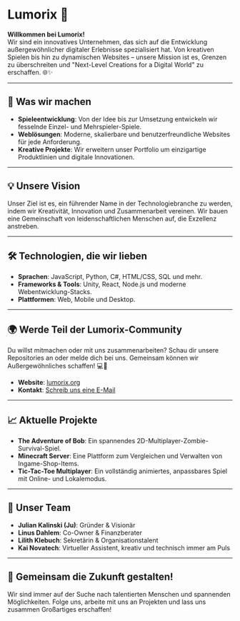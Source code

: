 # Lumorix 🚀

**Willkommen bei Lumorix!**  
Wir sind ein innovatives Unternehmen, das sich auf die Entwicklung außergewöhnlicher digitaler Erlebnisse spezialisiert hat. Von kreativen Spielen bis hin zu dynamischen Websites – unsere Mission ist es, Grenzen zu überschreiten und "Next-Level Creations for a Digital World" zu erschaffen. 🌐✨

---

## 🌟 Was wir machen
- **Spieleentwicklung**: Von der Idee bis zur Umsetzung entwickeln wir fesselnde Einzel- und Mehrspieler-Spiele.  
- **Weblösungen**: Moderne, skalierbare und benutzerfreundliche Websites für jede Anforderung.  
- **Kreative Projekte**: Wir erweitern unser Portfolio um einzigartige Produktlinien und digitale Innovationen.  

---

## 💡 Unsere Vision
Unser Ziel ist es, ein führender Name in der Technologiebranche zu werden, indem wir Kreativität, Innovation und Zusammenarbeit vereinen. Wir bauen eine Gemeinschaft von leidenschaftlichen Menschen auf, die Exzellenz anstreben.  

---

## 🛠️ Technologien, die wir lieben
- **Sprachen**: JavaScript, Python, C#, HTML/CSS, SQL und mehr.  
- **Frameworks & Tools**: Unity, React, Node.js und moderne Webentwicklung-Stacks.  
- **Plattformen**: Web, Mobile und Desktop.  

---

## 🌍 Werde Teil der Lumorix-Community
Du willst mitmachen oder mit uns zusammenarbeiten? Schau dir unsere Repositories an oder melde dich bei uns. Gemeinsam können wir Außergewöhnliches schaffen! 💻🤝  

- **Website**: [lumorix.org](https://lumorix.org)  
- **Kontakt**: [Schreib uns eine E-Mail](mailto:info@lumorix.org)  

---

## 📈 Aktuelle Projekte
- **The Adventure of Bob**: Ein spannendes 2D-Multiplayer-Zombie-Survival-Spiel.  
- **Minecraft Server**: Eine Plattform zum Vergleichen und Verwalten von Ingame-Shop-Items.  
- **Tic-Tac-Toe Multiplayer**: Ein vollständig animiertes, anpassbares Spiel mit Online- und Lokalemodus.  

---

## 💪 Unser Team
- **Julian Kalinski (Ju)**: Gründer & Visionär  
- **Linus Dahlem**: Co-Owner & Finanzberater  
- **Lilith Klebuch**: Sekretärin & Organisationstalent  
- **Kai Novatech**: Virtueller Assistent, kreativ und technisch immer am Puls  



---

## 🌟 Gemeinsam die Zukunft gestalten!
Wir sind immer auf der Suche nach talentierten Menschen und spannenden Möglichkeiten. Folge uns, arbeite mit uns an Projekten und lass uns zusammen Großartiges erschaffen!  
